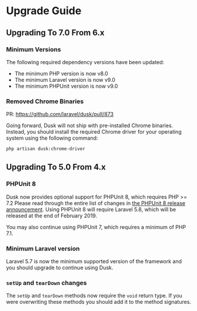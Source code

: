 # Upgrade Guide

## Upgrading To 7.0 From 6.x

### Minimum Versions

The following required dependency versions have been updated:

- The minimum PHP version is now v8.0
- The minimum Laravel version is now v9.0
- The minimum PHPUnit version is now v9.0

### Removed Chrome Binaries

PR: https://github.com/laravel/dusk/pull/873

Going forward, Dusk will not ship with pre-installed Chrome binaries. Instead, you should install the required Chrome driver for your operating system using the following command:

```zsh
php artisan dusk:chrome-driver
```

## Upgrading To 5.0 From 4.x

### PHPUnit 8

Dusk now provides optional support for PHPUnit 8, which requires PHP >= 7.2 Please read through the entire list of changes in [the PHPUnit 8 release announcement](https://phpunit.de/announcements/phpunit-8.html). Using PHPUnit 8 will require Laravel 5.8, which will be released at the end of February 2019.

You may also continue using PHPUnit 7, which requires a minimum of PHP 7.1.

### Minimum Laravel version

Laravel 5.7 is now the minimum supported version of the framework and you should upgrade to continue using Dusk.

### `setUp` and `tearDown` changes

The `setUp` and `tearDown` methods now require the `void` return type. If you were overwriting these methods you should add it to the method signatures.
